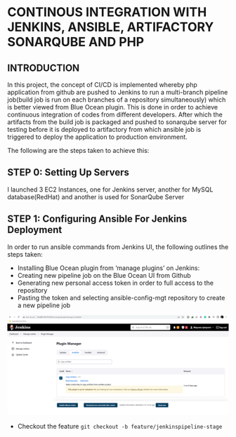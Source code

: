 # CONTINOUS INTEGRATION WITH JENKINS, ANSIBLE, ARTIFACTORY SONARQUBE AND PHP


## INTRODUCTION
In this project, the concept of CI/CD is implemented whereby php application from github are pushed to Jenkins to run a multi-branch pipeline job(build job is run on each branches of a repository simultaneously) which is better viewed from Blue Ocean plugin. This is done in order to achieve continuous integration of codes from different developers. After which the artifacts from the build job is packaged and pushed to sonarqube server for testing before it is deployed to artifactory from which ansible job is triggered to deploy the application to production environment.

The following are the steps taken to achieve this:

## STEP 0: Setting Up Servers
I launched 3 EC2 Instances, one for Jenkins server, another for MySQL database(RedHat) and another is used for SonarQube Server

## STEP 1: Configuring Ansible For Jenkins Deployment

In order to run ansible commands from Jenkins UI, the following outlines the steps taken:

* Installing Blue Ocean plugin from ‘manage plugins’ on Jenkins:
* Creating new pipeline job on the Blue Ocean UI from Github
* Generating new personal access token in order to full access to the repository
* Pasting the token and selecting ansible-config-mgt repository to create a new pipeline job

![ec2](./img/1-ec2.PNG)


* Checkout the feature `git checkout -b feature/jenkinspipeline-stage`